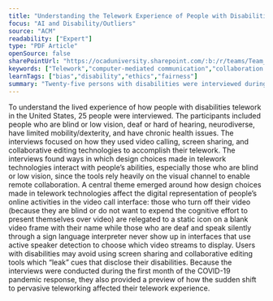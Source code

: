```yaml
---
title: "Understanding the Telework Experience of People with Disabilities"
focus: "AI and Disability/Outliers"
source: "ACM"
readability: ["Expert"]
type: "PDF Article"
openSource: false
sharePointUrl: "https://ocaduniversity.sharepoint.com/:b:/r/teams/Team_WeCount/Shared%20Documents/Resources%20and%20Tools/Literature%20(curated)/Understanding%20the%20Telework%20Experience%20of%20People%20with%20Disabilities.pdf?csf=1&web=1&e=Vvbudk"
keywords: ["Telework","computer-mediated communication","collaboration technology","video calling","people with disabilities"]
learnTags: ["bias","disability","ethics","fairness"]
summary: "Twenty-five persons with disabilities were interviewed during the first month of the COVID-19 pandemic response to understand how the sudden shift to pervasive teleworking affected their telework experience. "
---
```

To understand the lived experience of how people with disabilities telework in the United States, 25 people were interviewed. The participants included people who are blind or low vision, deaf or hard of hearing, neurodiverse, have limited mobility/dexterity, and have chronic health issues. The interviews focused on how they used video calling, screen sharing, and collaborative editing technologies to accomplish their telework. The interviews found ways in which design choices made in telework technologies interact with people’s abilities, especially those who are blind or low vision, since the tools rely heavily on the visual channel to enable remote collaboration. A central theme emerged around how design choices made in telework technologies affect the digital representation of people’s online activities in the video call interface: those who turn off their video (because they are blind or do not want to expend the cognitive effort to present themselves over video) are relegated to a static icon on a blank video frame with their name while those who are deaf and speak silently through a sign language interpreter never show up in interfaces that use active speaker detection to choose which video streams to display. Users with disabilities may avoid using screen sharing and collaborative editing tools which “leak” cues that disclose their disabilities. Because the interviews were conducted during the first month of the COVID-19 pandemic response, they also provided a preview of how the sudden shift to pervasive teleworking affected their telework experience.
